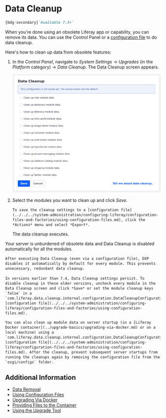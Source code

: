 # Data Cleanup

```markdown
{bdg-secondary}`Available 7.3+`
```

When you're done using an obsolete Liferay app or capability, you can remove its data. You can use the Control Panel or a [configuration file](../../../system-administration/configuring-liferay/configuration-files-and-factories/using-configuration-files.md) to do data cleanup.

Here's how to clean up data from obsolete features:

1. In the *Control Panel*, navigate to *System Settings* &rarr; *Upgrades* (in the *Platform* category) &rarr; *Data Cleanup*. The Data Cleanup screen appears.

    ![Data Cleanup provides an interface for removing data from obsolete Liferay applications.](./data-cleanup/images/01.png)

1. Select the modules you want to clean up and click *Save*.

    ```{note}
    To save the cleanup settings to a [configuration file](../../../system-administration/configuring-liferay/configuration-files-and-factories/using-configuration-files.md), click the *Actions* menu and select *Export*.
    ```

   The data cleanup executes.

Your server is unburdened of obsolete data and Data Cleanup is disabled automatically for all the modules.

```{note}
After executing Data Cleanup (even via a configuration file), DXP disables it automatically by default for every module. This prevents unnecessary, redundant data cleanup.

In versions earlier than 7.4, Data Cleanup settings persist. To disable cleanup in these older versions, uncheck every module in the Data Cleanup screen and click *Save* or set the module cleanup keys `false` in a `com.liferay.data.cleanup.internal.configuration.DataCleanupConfiguration.config` [configuration file](../../../system-administration/configuring-liferay/configuration-files-and-factories/using-configuration-files.md).
```

```{note}
You can also clean up module data on server startup (in a [Liferay Docker container](../upgrade-basics/upgrading-via-docker.md) or on a local machine) using a  `com.liferay.data.cleanup.internal.configuration.DataCleanupConfiguration.config` [configuration file](../../../system-administration/configuring-liferay/configuration-files-and-factories/using-configuration-files.md). After the cleanup, prevent subsequent server startups from running the cleanups again by removing the configuration file from the `osgi/configs` folder.
```

## Additional Information

* [Data Removal](./data-removal.md)
* [Using Configuration Files](../../../system-administration/configuring-liferay/configuration-files-and-factories/using-configuration-files.md)
* [Upgrading Via Docker](../upgrade-basics/upgrading-via-docker.md)
* [Providing Files to the Container](../../installing-liferay/using-liferay-docker-images/providing-files-to-the-container.md)
* [Using the Upgrade Tool](../upgrade-basics/using-the-database-upgrade-tool.md)